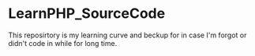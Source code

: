 # LearnPHP_SourceCode

This reposirtory is my learning curve and beckup for in case I'm forgot or didn't code in while for long time.